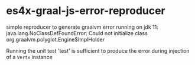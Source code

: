 # es4x-graal-js-error-reproducer
simple reproducer to generate graalvm error running on jdk 11: java.lang.NoClassDefFoundError: Could not initialize class org.graalvm.polyglot.Engine$ImplHolder

Running the unit test 'test' is sufficient to produce the error during injection of a `Vertx` instance

